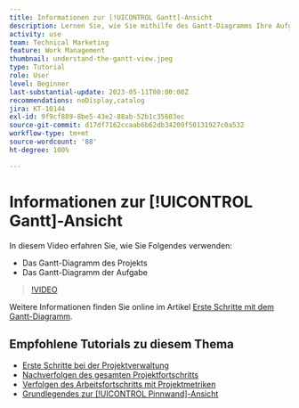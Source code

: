 ```yaml
---
title: Informationen zur [!UICONTROL Gantt]-Ansicht
description: Lernen Sie, wie Sie mithilfe des Gantt-Diagramms Ihre Aufgaben und Projekte auf einer hohen Ebene mit einer überraschenden Menge an Details anzeigen können.
activity: use
team: Technical Marketing
feature: Work Management
thumbnail: understand-the-gantt-view.jpeg
type: Tutorial
role: User
level: Beginner
last-substantial-update: 2023-05-11T00:00:00Z
recommendations: noDisplay,catalog
jira: KT-10144
exl-id: 9f9cf889-8be5-43e2-88ab-52b1c35603ec
source-git-commit: d17df7162ccaab6b62db34209f50131927c0a532
workflow-type: tm+mt
source-wordcount: '88'
ht-degree: 100%

---
```


# Informationen zur [!UICONTROL Gantt]-Ansicht

In diesem Video erfahren Sie, wie Sie Folgendes verwenden:

* Das Gantt-Diagramm des Projekts
* Das Gantt-Diagramm der Aufgabe

>[!VIDEO](https://video.tv.adobe.com/v/3419304/?quality=12&learn=on&enablevpops)

Weitere Informationen finden Sie online im Artikel [Erste Schritte mit dem Gantt-Diagramm](https://experienceleague.adobe.com/docs/workfront/using/manage-work/the-gantt-chart/gantt-chart-overview/get-started-with-gantt.html?lang=de).

## Empfohlene Tutorials zu diesem Thema

* [Erste Schritte bei der Projektverwaltung](/help/manage-work/projects/getting-started-manage-a-project.md)
* [Nachverfolgen des gesamten Projektfortschritts](/help/manage-work/projects/track-overall-project-progress.md)
* [Verfolgen des Arbeitsfortschritts mit Projektmetriken](/help/manage-work/projects/track-work-progress-with-project-metrics.md)
* [Grundlegendes zur [!UICONTROL Pinnwand]-Ansicht](/help/manage-work/projects/understand-the-board-view.md)
